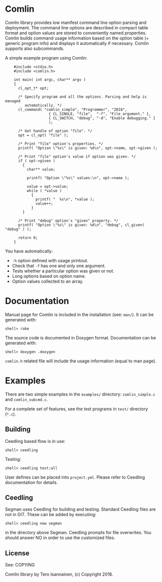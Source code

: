 # Comlin

Comlin library provides low manifest command line option parsing and
deployment. The command line options are described in compact table
format and option values are stored to conveniently named
properties. Comlin builds command usage information based on the option
table (+ generic program info) and displays it automatically if
necessary. Comlin supports also subcommands.


A simple example program using Comlin:

```
    #include <stdio.h>
    #include <comlin.h>

    int main( int argc, char** argv )
    {
      cl_opt_t* opt;

      /* Specify program and all the options. Parsing and help is managed
         automatically. */
      cl_command( "comlin_simple", "Programmer", "2018",
                    { CL_SINGLE, "file",  "-f", "File argument." },
                    { CL_SWITCH, "debug", "-d", "Enable debugging." }
                    );

      /* Get handle of option "file". */
      opt = cl_opt( "file" );

      /* Print "file" option's properties. */
      printf( "Option \"%s\" is given: %d\n", opt->name, opt->given );

      /* Print "file" option's value if option was given. */
      if ( opt->given )
        {
          char** value;

          printf( "Option \"%s\" values:\n", opt->name );

          value = opt->value;
          while ( *value )
            {
              printf( "  %s\n", *value );
              value++;
            }
        }

      /* Print "debug" option's "given" property. */
      printf( "Option \"%s\" is given: %d\n", "debug", cl_given( "debug" ) );

      return 0;
    }

```

You have automatically:
  - `-h` option defined with usage printout.
  - Check that `-f` has one and only one argument.
  - Tests whether a particular option was given or not.
  - Long options based on option name.
  - Option values collected to an array.



# Documentation

Manual page for Comlin is included in the installation (see:
`man/`). It can be generated with:

    shell> rake

The source code is documented in Doxygen format. Documentation can be
generated with:

    shell> doxygen .doxygen

`comlin.h` related file will include the usage information (equal to man
page).


# Examples

There are two simple examples in the `examples/` directory:
`comlin_simple.c` and `comlin_subcmd.c`.

For a complete set of features, see the test programs in `test/`
directory (`*.c`).


## Building

Ceedling based flow is in use:

    shell> ceedling

Testing:

    shell> ceedling test:all

User defines can be placed into `project.yml`. Please refer to
Ceedling documentation for details.


## Ceedling

Segman uses Ceedling for building and testing. Standard Ceedling files
are not in GIT. These can be added by executing:

    shell> ceedling new segman

in the directory above Segman. Ceedling prompts for file
overwrites. You should answer NO in order to use the customized files.


## License

See: COPYING



Comlin library by Tero Isannainen, (c) Copyright 2018.
